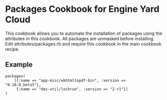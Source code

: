 Packages Cookbook for Engine Yard Cloud
=======================================

This cookbook allows you to automate the installation of packages using the attributes in this cookbook.  All packages are unmasked before installing.  Edit attributes/packages.rb and require this cookbook in the main cookbook recipe. 

Example
--------

```
packages( 
    [{:name => "app-misc/wkhtmltopdf-bin", :version => "0.10.0_beta5"},
     {:name => "dev-util/lockrun", :version => "2-r1"}]
)
```
